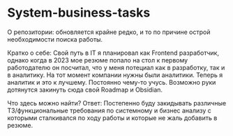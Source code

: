 # System-business-tasks
О репозитории: обновляется крайне редко, и то по причине острой необходимости поиска работы.

Кратко о себе: Свой путь в IT я планировал как Frontend разработчик, однако когда в 2023 мое резюме попало на стол к первому работодателю он посчитал, что у меня потециал как в разработку, так и в аналитику. На тот момент компании нужны были аналитики. Теперь я аналитик и это к лучшему. 
Постоянно чему-то учусь. Возможно руки дотянутся закинуть сюда свой Roadmap и Obsidian.

Что здесь можно найти?
Ответ: Постепенно буду закидывать различные ТЗ/функциональные требования по системному и бизнес анализу с которыми сталкивался по ходу работы и которые не жаль добавить в резюме.